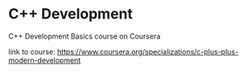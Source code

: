 # C++ Development
C++ Development Basics course on Coursera

link to course: https://www.coursera.org/specializations/c-plus-plus-modern-development
